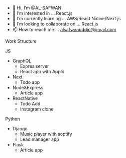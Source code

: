 - 👋 Hi, I’m @AL-SAFWAN
- 👀 I’m interested in ... React.js
- 🌱 I’m currently learning ... AWS/React Native/Next.js
- 💞️ I’m looking to collaborate on ... React.js
- 📫 How to reach me ... alsafwanuddin@gmail.com

<!---
AL-SAFWAN/AL-SAFWAN is a ✨ special ✨ repository because its `README.md` (this file) appears on your GitHub profile.
You can click the Preview link to take a look at your changes.
--->

Work Structure 

JS 
  - GraphQL 
    - Expres server 
    - React app with Applo
  - Next
    - Todo app
  - Node&Express
    - Article app 
  - ReactNative
    - Todo Add
    - Instagram clone
    
Python 
  - Django 
    - Music player with soptify
    - Lead manager app
  - Flask
    - Article app

 
